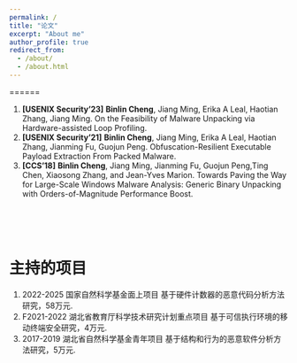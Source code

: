 ```yaml
---
permalink: /
title: "论文"
excerpt: "About me"
author_profile: true
redirect_from: 
  - /about/
  - /about.html
---
```





======
1.  **[USENIX Security’23]** **Binlin Cheng**, Jiang Ming, Erika A Leal, Haotian Zhang, Jiang Ming. On the Feasibility of Malware Unpacking via Hardware-assisted Loop Profiling.
1. **[USENIX Security’21]** **Binlin Cheng**, Jiang Ming, Erika A Leal, Haotian Zhang, Jianming Fu, Guojun Peng. Obfuscation-Resilient Executable Payload Extraction From Packed Malware. 
1. **[CCS’18]** **Binlin Cheng**, Jiang Ming, Jianming Fu, Guojun Peng,Ting Chen, Xiaosong Zhang, and Jean-Yves Marion. Towards Paving the Way for Large-Scale Windows Malware Analysis: Generic Binary Unpacking with Orders-of-Magnitude Performance Boost.


<br/><br/><br/>


主持的项目
======
1. 2022-2025 	国家自然科学基金面上项目 
基于硬件计数器的恶意代码分析方法研究，58万元.
3. F2021-2022	湖北省教育厅科学技术研究计划重点项目 基于可信执行环境的移动终端安全研究，4万元.
4. 2017-2019	湖北省自然科学基金青年项目 基于结构和行为的恶意软件分析方法研究，5万元.


